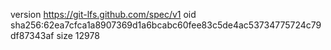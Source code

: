 version https://git-lfs.github.com/spec/v1
oid sha256:62ea7cfca1a8907369d1a6bcabc60fee83c5de4ac53734775724c79df87343af
size 12978
